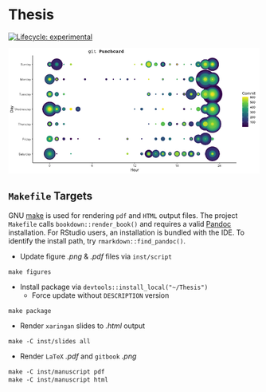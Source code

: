 
<!-- README.md is generated from README.Rmd. Please edit that file -->

# Thesis

<!-- badges: start -->
<!-- # https://usethis.r-lib.org/reference/badges.html -->
<!-- # https://lifecycle.r-lib.org/articles/communicate.html -->

[![Lifecycle:
experimental](https://img.shields.io/badge/lifecycle-experimental-orange.svg)](https://lifecycle.r-lib.org/articles/stages.html#experimental)
<!-- badges: end -->

![](README_files/figure-gfm/punchCard-1.png)<!-- -->
## `Makefile` Targets

GNU [make](-%20https://www.gnu.org/software/make/) is used for rendering
`pdf` and `HTML` output files. The project `Makefile` calls
`bookdown::render_book()` and requires a valid
[Pandoc](https://pandoc.org/) installation. For RStudio users, an
installation is bundled with the IDE. To identify the install path, try
`rmarkdown::find_pandoc()`.

-   Update figure *.png* & *.pdf* files via `inst/script`

<!-- -->

    make figures

-   Install package via `devtools::install_local("~/Thesis")`
    -   Force update without `DESCRIPTION` version

<!-- -->

    make package

-   Render `xaringan` slides to *.html* output

<!-- -->

    make -C inst/slides all

-   Render `LaTeX` *.pdf* and `gitbook` *.png*

<!-- -->

    make -C inst/manuscript pdf
    make -C inst/manuscript html

